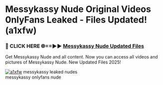 # Messykassy Nude Original Videos 0nlyFans Leaked - Files Updated! (a1xfw)

<h3>🔴 CLICK HERE 🌐==►► <a href="https://tinyurl.com/52m3yx9h" rel="nofollow">Messykassy Nude Updated Files</a></h3>

Get Messykassy Nude and all content. Now you can access all videos and pictures of Messykassy Nude. New Updated Files 2025!

[![a1xfw](https://i.imgur.com/TnHtlc8.gif)](https://tinyurl.com/52m3yx9h)
messykassy leaked nudes<br>
messykassy onlyfans nude